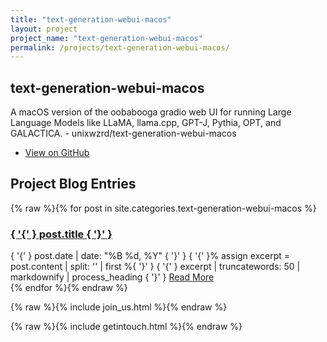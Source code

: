 ```yaml
---
title: "text-generation-webui-macos"
layout: project
project_name: "text-generation-webui-macos"
permalink: /projects/text-generation-webui-macos/
---
```

## text-generation-webui-macos

A macOS version of the oobabooga gradio web UI for running Large Language Models like LLaMA, llama.cpp, GPT-J, Pythia, OPT, and GALACTICA. - unixwzrd/text-generation-webui-macos

- [View on GitHub](https://github.com/unixwzrd/text-generation-webui-macos)

## Project Blog Entries

{% raw %}{% for post in site.categories.text-generation-webui-macos %}
  <article class="post">
    <h3><a href="{ '{' } post.url | relative_url { '}' }">{ '{' } post.title { '}' }</a></h3>
    <span class="post-date">{ '{' } post.date | date: "%B %d, %Y" { '}' }</span>
    { '{' }% assign excerpt = post.content | split: '<!--more-->' | first %{ '}' }
    { '{' } excerpt | truncatewords: 50 | markdownify | process_heading { '}' }
    <a href="{ '{' } post.url | relative_url { '}' }" class="btn">Read More</a>
  </article>
{% endfor %}{% endraw %}

{% raw %}{% include join_us.html %}{% endraw %}

{% raw %}{% include getintouch.html %}{% endraw %}
